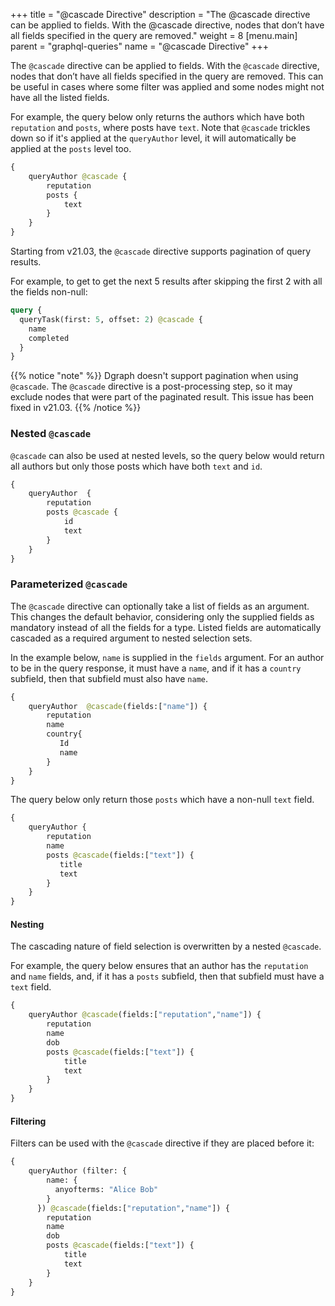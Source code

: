 +++
title = "@cascade Directive"
description = "The @cascade directive can be applied to fields. With the @cascade directive, nodes that don’t have all fields specified in the query are removed."
weight = 8
[menu.main]
    parent = "graphql-queries"
    name = "@cascade Directive"
+++

The `@cascade` directive can be applied to fields. With the `@cascade`
directive, nodes that don’t have all fields specified in the query are removed.
This can be useful in cases where some filter was applied and some nodes might not
have all the listed fields.

For example, the query below only returns the authors which have both `reputation`
and `posts`, where posts have `text`. Note that `@cascade` trickles down so if it's applied at the `queryAuthor`
level, it will automatically be applied at the `posts` level too.

```graphql
{
    queryAuthor @cascade {
        reputation
        posts {
            text
        }
    }
}
```

Starting from v21.03, the `@cascade` directive supports pagination of query results.

For example, to get to get the next 5 results after skipping the first 2 with all the fields non-null:

```graphql
query {
  queryTask(first: 5, offset: 2) @cascade {
    name
    completed
  }
}
```

{{% notice "note" %}}
Dgraph doesn't support pagination when using `@cascade`.
The `@cascade` directive is a post-processing step, so it may exclude nodes that were part of the paginated result.
This issue has been fixed in v21.03.
{{% /notice %}}

### Nested `@cascade`

`@cascade` can also be used at nested levels, so the query below would return all authors
but only those posts which have both `text` and `id`.

```graphql
{
    queryAuthor  {
        reputation
        posts @cascade {
            id
            text
        }
    }
}
```

### Parameterized `@cascade`

The `@cascade` directive can optionally take a list of fields as an argument. This changes the default behavior, considering only the supplied fields as mandatory instead of all the fields for a type.
Listed fields are automatically cascaded as a required argument to nested selection sets.

In the example below, `name` is supplied in the `fields` argument. For an author to be in the query response, it must have a `name`, and if it has a `country` subfield, then that subfield must also have `name`.

```graphql
{
    queryAuthor  @cascade(fields:["name"]) {
        reputation
        name
        country{
           Id
           name
        }
    }
}
```

The query below only return those `posts` which have a non-null `text` field.

```graphql
{
    queryAuthor {
        reputation
        name
        posts @cascade(fields:["text"]) {
           title
           text
        }
    }
}
```

#### Nesting

The cascading nature of field selection is overwritten by a nested `@cascade`.

For example, the query below ensures that an author has the `reputation` and `name` fields, and, if it has a `posts` subfield, then that subfield must have a `text` field.

```graphql
{
    queryAuthor @cascade(fields:["reputation","name"]) {
        reputation
        name
        dob
        posts @cascade(fields:["text"]) {
            title
            text
        }
    }
}
```


#### Filtering

Filters can be used with the `@cascade` directive if they are placed before it:

```graphql
{
    queryAuthor (filter: {
        name: {
          anyofterms: "Alice Bob"
        }
      }) @cascade(fields:["reputation","name"]) {
        reputation
        name
        dob
        posts @cascade(fields:["text"]) {
            title
            text
        }
    }
}
```

